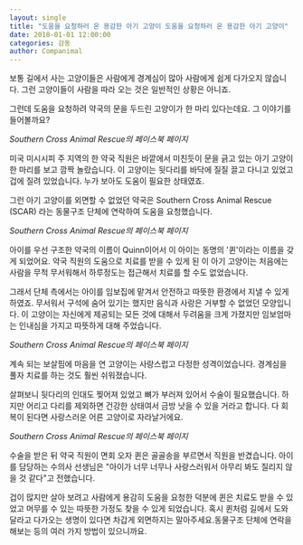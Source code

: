 ```yaml
---
layout: single
title: "도움을 요청하러 온 용감한 아기 고양이 도움을 요청하러 온 용감한 아기 고양이"
date: 2018-01-01 12:00:00
categories: 감동
author: Companimal
---
```


보통 길에서 사는 고양이들은 사람에게 경계심이 많아 사람에게 쉽게 다가오지 않습니다. 그런 고양이들이 사람을 따라 오는 것은 일반적인 상황은 아니죠.

그런데 도움을 요청하려 약국의 문을 두드린 고양이가 한 마리 있다는데요. 그 이야기를 들어볼까요?

_Southern Cross Animal Rescue의 페이스북 페이지_

미국 미시시피 주 지역의 한 약국 직원은 바깥에서 미친듯이 문을 긁고 있는 아기 고양이 한 마리를 보고 깜짝 놀랐습니다. 이 고양이는 뒷다리를 바닥에 질질 끌고 다니고 있었고 겁에 질려 있었습니다. 누가 보아도 도움이 필요한 상태였죠.

그런 아기 고양이를 외면할 수 없었던 약국은 Southern Cross Animal Rescue (SCAR) 라는 동물구조 단체에 연락하여 도움을 요청했습니다.

_Southern Cross Animal Rescue의 페이스북 페이지_

아이를 우선 구조한 약국의 이름이 Quinn이어서 이 아이는 동명의 '퀸'이라는 이름을 갖게 되었어요. 약국 직원의 도움으로 치료를 받을 수 있게 된 이 아기 고양이는 처음에는 사람을 무척 무서워해서 하루정도는 접근해서 치료를 할 수도 없었습니다.

그래서 단체 측에서는 아이를 임보집에 맡겨서 안전하고 따뜻한 환경에서 지낼 수 있게 하였죠. 무서워서 구석에 숨어 있기는 했지만 음식과 사랑은 거부할 수 없었던 모양입니다. 이 고양이는 자신에게 제공되는 모든 것에 대해서 두려움을 크게 가졌지만 임보엄마는 인내심을 가지고 따뜻하게 대해 주었습니다.

_Southern Cross Animal Rescue의 페이스북 페이지_

계속 되는 보살핌에 마음을 연 고양이는 사랑스럽고 다정한 성격이었습니다. 경계심을 풀자 치료를 하는 것도 훨씬 쉬워졌습니다.

살펴보니 뒷다리의 인대도 찢어져 있었고 뼈가 부러져 있어서 수술이 필요했습니다. 하지만 어리고 다리를 제외하면 건강한 상태여서 금방 낫을 수 있을 거라고 합니다. 다 회복이 된다면 사랑스러운 어른 고양이로 자라날거에요.

_Southern Cross Animal Rescue의 페이스북 페이지_

수술을 받은 뒤 약국 직원이 면회 오자 퀸은 골골송을 부르면서 직원을 반겼습니다. 아이를 담당하는 수의사 선생님은 "아이가 너무 너무나 사랑스러워서 아무리 봐도 질리지 않을 것 같다"고 전했습니다.

겁이 많지만 살아 보려고 사람에게 용감히 도움을 요청한 덕분에 퀸은 치료도 받을 수 있었고 머무를 수 있는 따뜻한 가정도 찾을 수 있게 되었습니다. 혹시 퀸처럼 길에서 도와달라고 다가오는 생명이 있다면 차갑게 외면하지는 말아주세요.동물구조 단체에 연락을 해보는 등의 여러 가지 방법이 있으니까요.
